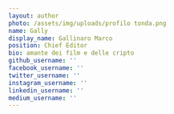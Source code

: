 ```yaml
---
layout: author
photo: /assets/img/uploads/profilo tonda.png
name: Gally
display_name: Gallinaro Marco
position: Chief Editor
bio: amante dei film e delle cripto
github_username: ''
facebook_username: ''
twitter_username: ''
instagram_username: ''
linkedin_username: ''
medium_username: ''
---
```


